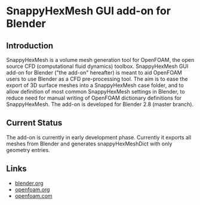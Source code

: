 # SnappyHexMesh GUI add-on for Blender

## Introduction

SnappyHexMesh is a volume mesh generation tool for OpenFOAM, the open
source CFD (computational fluid dynamics) toolbox. SnappyHexMesh GUI
add-on for Blender ("the add-on" hereafter) is meant to aid OpenFOAM
users to use Blender as a CFD pre-processing tool. The aim is to ease
the export of 3D surface meshes into a SnappyHexMesh case folder, and
to allow definition of most common SnappyHexMesh settings in Blender,
to reduce need for manual writing of OpenFOAM dictionary definitions
for SnappyHexMesh.
The add-on is developed for Blender 2.8 (master branch).

## Current Status

The add-on is currently in early development phase.
Currently it exports all meshes from Blender and generates
snappyHexMeshDict with only geometry entries.

## Links

* [blender.org](https://www.blender.org/)
* [openfoam.org](https://openfoam.org/)
* [openfoam.com](https://www.openfoam.com/)
